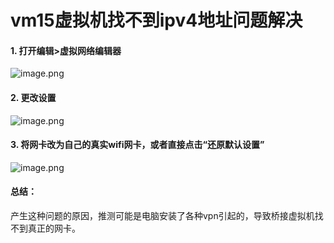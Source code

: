 # vm15虚拟机找不到ipv4地址问题解决



#### 1. 打开编辑>虚拟网络编辑器

![image.png](https://cdn.nlark.com/yuque/0/2021/png/1318615/1612850138329-c6e965b2-56a6-42b3-aec9-6e684f295854.png#align=left&display=inline&height=380&margin=%5Bobject%20Object%5D&name=image.png&originHeight=760&originWidth=1128&size=92085&status=done&style=none&width=564)

#### 2. 更改设置

![image.png](https://cdn.nlark.com/yuque/0/2021/png/1318615/1612850261539-b0570488-c4c7-41f8-8476-f618fa7a8b6f.png#align=left&display=inline&height=351&margin=%5Bobject%20Object%5D&name=image.png&originHeight=702&originWidth=730&size=52337&status=done&style=none&width=365)

#### 3. 将网卡改为自己的真实wifi网卡，或者直接点击“还原默认设置”

![image.png](https://cdn.nlark.com/yuque/0/2021/png/1318615/1612850386256-17b471d5-1f82-49df-b81c-b151f02dfd7b.png#align=left&display=inline&height=333&margin=%5Bobject%20Object%5D&name=image.png&originHeight=666&originWidth=730&size=61266&status=done&style=none&width=365)

#### 总结：

产生这种问题的原因，推测可能是电脑安装了各种vpn引起的，导致桥接虚拟机找不到真正的网卡。

